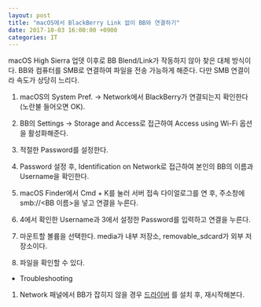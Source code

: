 ```yaml
---
layout: post
title: "macOS에서 BlackBerry Link 없이 BB와 연결하기"
date: 2017-10-03 16:00:00 +0900
categories: IT
---
```

macOS High Sierra 업뎃 이후로 BB Blend/Link가 작동하지 않아 찾은 대체 방식이다. BB와 컴퓨터를 SMB로 연결하여 파일을 전송 가능하게 해준다.
다만 SMB 연결이라 속도가 상당히 느리다.

1. macOS의 System Pref. -> Network에서 BlackBerry가 연결되는지 확인한다(노란불 들어오면 OK).   

2. BB의 Settings -> Storage and Access로 접근하여 Access using Wi-Fi 옵션을 활성화해준다.   

3. 적절한 Password를 설정한다.

4. Password 설정 후, Identification on Network로 접근하여 본인의 BB의 이름과 Username을 확인한다.

5. macOS Finder에서 Cmd + K를 눌러 서버 접속 다이얼로그를 연 후, 주소창에 smb://\<BB 이름\>을 넣고 연결을 누른다.

6. 4에서 확인한 Username과 3에서 설정한 Password를 입력하고 연결을 누른다.

7. 마운트할 볼륨을 선택한다. media가 내부 저장소, removable_sdcard가 외부 저장소이다.

8. 파일을 확인할 수 있다.

- Troubleshooting
1. Network 패널에서 BB가 잡히지 않을 경우
[드라이버](https://github.com/thy2134/thy2134.github.io/blob/files/Drivers.zip?raw=true) 를 설치 후, 재시작해본다.
